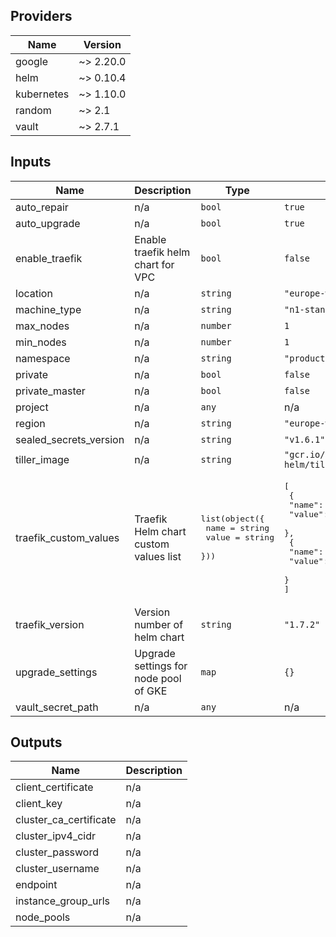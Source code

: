 ## Providers

| Name | Version |
|------|---------|
| google | ~> 2.20.0 |
| helm | ~> 0.10.4 |
| kubernetes | ~> 1.10.0 |
| random | ~> 2.1 |
| vault | ~> 2.7.1 |

## Inputs

| Name | Description | Type | Default | Required |
|------|-------------|------|---------|:-----:|
| auto\_repair | n/a | `bool` | `true` | no |
| auto\_upgrade | n/a | `bool` | `true` | no |
| enable\_traefik | Enable traefik helm chart for VPC | `bool` | `false` | no |
| location | n/a | `string` | `"europe-west3-c"` | no |
| machine\_type | n/a | `string` | `"n1-standard-1"` | no |
| max\_nodes | n/a | `number` | `1` | no |
| min\_nodes | n/a | `number` | `1` | no |
| namespace | n/a | `string` | `"production"` | no |
| private | n/a | `bool` | `false` | no |
| private\_master | n/a | `bool` | `false` | no |
| project | n/a | `any` | n/a | yes |
| region | n/a | `string` | `"europe-west3"` | no |
| sealed\_secrets\_version | n/a | `string` | `"v1.6.1"` | no |
| tiller\_image | n/a | `string` | `"gcr.io/kubernetes-helm/tiller:v2.15.1"` | no |
| traefik\_custom\_values | Traefik Helm chart custom values list | <pre>list(object({<br>    name  = string<br>    value = string<br>  }))<br></pre> | <pre>[<br>  {<br>    "name": "ssl.enabled",<br>    "value": "true"<br>  },<br>  {<br>    "name": "rbac.enabled",<br>    "value": "true"<br>  }<br>]<br></pre> | no |
| traefik\_version | Version number of helm chart | `string` | `"1.7.2"` | no |
| upgrade\_settings | Upgrade settings for node pool of GKE | `map` | `{}` | no |
| vault\_secret\_path | n/a | `any` | n/a | yes |

## Outputs

| Name | Description |
|------|-------------|
| client\_certificate | n/a |
| client\_key | n/a |
| cluster\_ca\_certificate | n/a |
| cluster\_ipv4\_cidr | n/a |
| cluster\_password | n/a |
| cluster\_username | n/a |
| endpoint | n/a |
| instance\_group\_urls | n/a |
| node\_pools | n/a |

